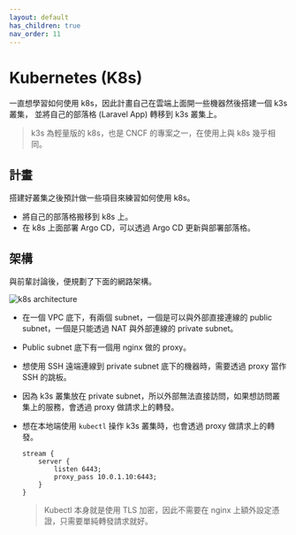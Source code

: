 ```yaml
---
layout: default
has_children: true
nav_order: 11
---
```


# Kubernetes (K8s)

一直想學習如何使用 k8s，因此計畫自己在雲端上面開一些機器然後搭建一個 k3s 叢集，
並將自己的部落格 (Laravel App) 轉移到 k3s 叢集上。

> k3s 為輕量版的 k8s，也是 CNCF 的專案之一，在使用上與 k8s 幾乎相同。

## 計畫

搭建好叢集之後預計做一些項目來練習如何使用 k8s。

- 將自己的部落格搬移到 k8s 上。
- 在 k8s 上面部署 Argo CD，可以透過 Argo CD 更新與部署部落格。

## 架構

與前輩討論後，便規劃了下面的網路架構。

![k8s architecture](https://allen-files.s3.ap-northeast-1.amazonaws.com/images/k8s/k8s-architecture.jpg)

- 在一個 VPC 底下，有兩個 subnet，一個是可以與外部直接連線的 public subnet，一個是只能透過 NAT 與外部連線的 private subnet。
- Public subnet 底下有一個用 nginx 做的 proxy。
- 想使用 SSH 遠端連線到 private subnet 底下的機器時，需要透過 proxy 當作 SSH 的跳板。
- 因為 k3s 叢集放在 private subnet，所以外部無法直接訪問，如果想訪問叢集上的服務，會透過 proxy 做請求上的轉發。
- 想在本地端使用 `kubectl` 操作 k3s 叢集時，也會透過 proxy 做請求上的轉發。

  ```nginx
  stream {
      server {
          listen 6443;
          proxy_pass 10.0.1.10:6443;
      }
  }
  ```

  > Kubectl 本身就是使用 TLS 加密，因此不需要在 nginx 上額外設定憑證，只需要單純轉發請求就好。
